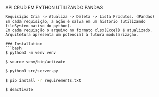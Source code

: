 API CRUD EM PYTHON UTILIZANDO PANDAS
```
Requisição Cria -> Atualiza -> Deleta -> Lista Produtos. (Pandas)
Em cada requisição, a ação é salva em um historio (utilizando fileSystem nativo do python).
Em cada requisção o arquivo no formato xlsx(Excel) é atualizado.
Arquitetura apresenta um potencial à futura modularização.

### Installation
```bash
$ python3 -m venv venv
```
```bash
$ source venv/bin/activate
```
```bash
$ python3 src/server.py 
```
```bash
$ pip install -r requirements.txt
```
```bash
$ deactivate
```
